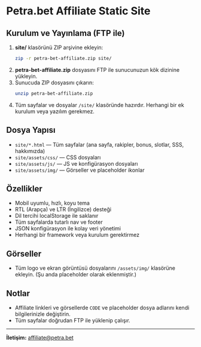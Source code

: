 # Petra.bet Affiliate Static Site

## Kurulum ve Yayınlama (FTP ile)

1. **site/** klasörünü ZIP arşivine ekleyin:
   ```bash
   zip -r petra-bet-affiliate.zip site/
   ```
2. **petra-bet-affiliate.zip** dosyasını FTP ile sunucunuzun kök dizinine yükleyin.
3. Sunucuda ZIP dosyasını çıkarın:
   ```bash
   unzip petra-bet-affiliate.zip
   ```
4. Tüm sayfalar ve dosyalar `/site/` klasöründe hazırdır. Herhangi bir ek kurulum veya yazılım gerekmez.

## Dosya Yapısı

- `site/*.html` — Tüm sayfalar (ana sayfa, rakipler, bonus, slotlar, SSS, hakkımızda)
- `site/assets/css/` — CSS dosyaları
- `site/assets/js/` — JS ve konfigürasyon dosyaları
- `site/assets/img/` — Görseller ve placeholder ikonlar

## Özellikler
- Mobil uyumlu, hızlı, koyu tema
- RTL (Arapça) ve LTR (İngilizce) desteği
- Dil tercihi localStorage ile saklanır
- Tüm sayfalarda tutarlı nav ve footer
- JSON konfigürasyon ile kolay veri yönetimi
- Herhangi bir framework veya kurulum gerektirmez

## Görseller
- Tüm logo ve ekran görüntüsü dosyalarını `/assets/img/` klasörüne ekleyin. (Şu anda placeholder olarak eklenmiştir.)

## Notlar
- Affiliate linkleri ve görsellerde `CODE` ve placeholder dosya adlarını kendi bilgilerinizle değiştirin.
- Tüm sayfalar doğrudan FTP ile yüklenip çalışır.

---

**İletişim:** affiliate@petra.bet
